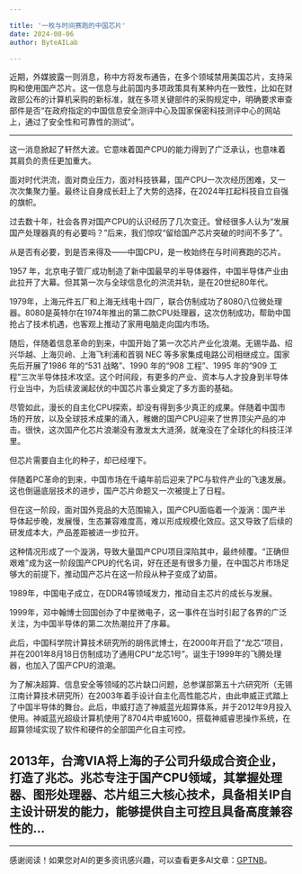 ```yaml
---

title: '一枚与时间赛跑的中国芯片'
date: 2024-08-06
author: ByteAILab

---
```


近期，外媒披露一则消息，称中方将发布通告，在多个领域禁用美国芯片，支持采购和使用国产芯片。这一信息与此前国内多项政策具有某种内在一致性，比如在财政部公布的计算机采购的新标准，就在多项关键部件的采购规定中，明确要求审查部件是否“在政府指定的中国信息安全测评中心及国家保密科技测评中心的网站上，通过了安全性和可靠性的测试”。

---


这一消息掀起了轩然大波。它意味着国产CPU的能力得到了广泛承认，也意味着其肩负的责任更加重大。

面对时代洪流，面对商业压力，面对科技铁幕，国产CPU一次次经历困难，又一次次集聚力量。最终让自身成长赶上了大势的选择，在2024年扛起科技自立自强的旗帜。

过去数十年，社会各界对国产CPU的认识经历了几次变迁。曾经很多人认为“发展国产处理器真的有必要吗？”后来，我们惊叹“留给国产芯片突破的时间不多了”。

从是否有必要，到是否来得及——中国CPU，是一枚始终在与时间赛跑的芯片。

1957 年，北京电子管厂成功制造了新中国最早的半导体器件，中国半导体产业由此拉开了大幕。但其第一次与全球信息化的洪流并轨，是在20世纪80年代。

1979年，上海元件五厂和上海无线电十四厂，联合仿制成功了8080八位微处理器。8080是英特尔在1974年推出的第二款CPU处理器，这次仿制成功，帮助中国抢占了技术机遇，也客观上推动了家用电脑走向国内市场。

随后，伴随着信息革命的到来，中国开始了第一次芯片产业化浪潮。无锡华晶、绍兴华越、上海贝岭、上海飞利浦和首钢 NEC 等多家集成电路公司相继成立。国家先后开展了1986 年的“531 战略”、1990 年的“908 工程”、1995 年的“909 工程”三次半导体技术攻坚。这个时间段，有更多的产业、资本与人才投身到半导体行业当中，为后续波澜起伏的中国芯片事业奠定了多方面的基础。

尽管如此，漫长的自主化CPU探索，却没有得到多少真正的成果。伴随着中国市场的开放，以及全球技术成果的涌入，稚嫩的国产CPU迎来了世界顶尖产品的冲击。很快，这次国产化芯片浪潮没有激发太大涟漪，就淹没在了全球化的科技汪洋里。

但芯片需要自主化的种子，却已经埋下。

伴随着PC革命的到来，中国市场在千禧年前后迎来了PC与软件产业的飞速发展。这也倒逼底层技术的进步，国产芯片命题又一次被提上了日程。

但在这一阶段，面对国外竞品的大范围输入，国产CPU面临着一个漩涡：国产半导体起步晚，发展慢，生态兼容难度高，难以形成规模化效应。这又导致了后续的研发成本大，产品差距被进一步拉开。

这种情况形成了一个漩涡，导致大量国产CPU项目深陷其中，最终倾覆。“正确但艰难”成为这一阶段国产CPU的代名词，好在还是有很多力量，在中国芯片市场足够大的前提下，推动国产芯片在这一阶段从种子变成了幼苗。

1989年，中国电子成立，在DDR4等领域发力，推动自主芯片的成长与发展。

1999年，邓中翰博士回国创办了中星微电子，这一事件在当时引起了各界的广泛关注，为中国半导体的第二次热潮拉开了序幕。

此后，中国科学院计算技术研究所的胡伟武博士，在2000年开启了“龙芯”项目，并在2001年8月18日仿制成功了通用CPU“龙芯1号”。诞生于1999年的飞腾处理器，也加入了国产CPU的浪潮。

为了解决超算、信息安全等领域的芯片缺口问题，总参谋部第五十六研究所（无锡江南计算技术研究所）在2003年着手设计自主化高性能芯片，由此申威正式踏上了中国半导体的舞台。此后，申威打造了神威蓝光超算体系，并于2012年9月投入使用。神威蓝光超级计算机使用了8704片申威1600，搭载神威睿思操作系统，在超算领域实现了软件和硬件的全部国产化自主可控。

2013年，台湾VIA将上海的子公司升级成合资企业，打造了兆芯。兆芯专注于国产CPU领域，其掌握处理器、图形处理器、芯片组三大核心技术，具备相关IP自主设计研发的能力，能够提供自主可控且具备高度兼容性的...
---
---
感谢阅读！如果您对AI的更多资讯感兴趣，可以查看更多AI文章：[GPTNB](https://gptnb.com)。